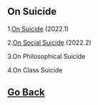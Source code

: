 ## On Suicide

1.[On Suicide](https://yaotongyuannvv.github.io/highschool/202201.pdf) (2022.1)

2.[On Social Suicide](https://yaotongyuannvv.github.io/highschool/202202.pdf) (2022.2)

3.On Philosophical Suicide

4.On Class Suicide

## [Go Back](https://yaotongyuannvv.github.io/)
